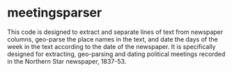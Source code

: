 # meetingsparser
This code is designed to extract and separate lines of text from newspaper columns, geo-parse the place names in the text, and date the days of the week in the text according to the date of the newspaper. 
It is specifically designed for extracting, geo-parsing and dating political meetings recorded in the Northern Star newspaper, 1837-53. 
